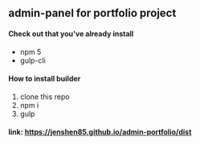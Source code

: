 ## admin-panel for portfolio project

#### Check out that you've already install
* npm 5
* gulp-cli 

#### How to install builder
1. clone this repo
2. npm i
3. gulp

#### link: https://jenshen85.github.io/admin-portfolio/dist
